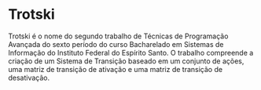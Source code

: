 # Trotski
Trotski é o nome do segundo trabalho de Técnicas de Programação Avançada do sexto período do curso Bacharelado em Sistemas de Informação do Instituto Federal do Espírito Santo. O trabalho compreende a criação de um Sistema de Transição baseado em um conjunto de ações, uma matriz de transição de ativação e uma matriz de transição de desativação.

